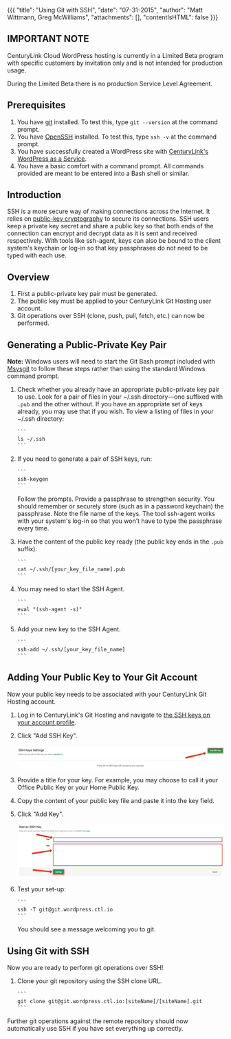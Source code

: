 {{{
  "title": "Using Git with SSH",
  "date": "07-31-2015",
  "author": "Matt Wittmann, Greg McWilliams",
  "attachments": [],
  "contentIsHTML": false
}}}

IMPORTANT NOTE
--------------

CenturyLink Cloud WordPress hosting is currently in a Limited Beta program with specific customers by invitation only
and is not intended for production usage.

During the Limited Beta there is no production Service Level Agreement.

Prerequisites
-------------

1. You have [git](http://git-scm.com/) installed. To test this, type `git --version` at the command prompt.
2. You have [OpenSSH](http://www.openssh.com/) installed. To test this, type `ssh -v` at the command prompt.
3. You have successfully created a WordPress site with
   [CenturyLink's WordPress as a Service](https://wordpress.ctl.io/).
4. You have a basic comfort with a command prompt. All commands provided are meant to be entered into a Bash
   shell or similar.

Introduction
------------

SSH is a more secure way of making connections across the Internet. It relies on
[public-key cryptography](https://en.wikipedia.org/wiki/Public-key_cryptography) to secure its connections. SSH
users keep a private key secret and share a public key so that both ends of the connection can encrypt and decrypt
data as it is sent and received respectively. With tools like ssh-agent, keys can also be bound to the client
system's keychain or log-in so that key passphrases do not need to be typed with each use.

Overview
--------

1. First a public-private key pair must be generated.
2. The public key must be applied to your CenturyLink Git Hosting user account.
3. Git operations over SSH (clone, push, pull, fetch, etc.) can now be performed.

Generating a Public-Private Key Pair
------------------------------------

**Note:** Windows users will need to start the Git Bash prompt included with [Msysgit](https://msysgit.github.io/) to
follow these steps rather than using the standard Windows command prompt.

1. Check whether you already have an appropriate public-private key pair to use. Look for a pair of files in your
   ~/.ssh directory—one suffixed with `.pub` and the other without. If you have an appropriate set of keys already,
   you may use that if you wish. To view a listing of files in your ~/.ssh directory:

       ```
       ls ~/.ssh
       ```

2. If you need to generate a pair of SSH keys, run:

       ```
       ssh-keygen
       ```

   Follow the prompts. Provide a passphrase to strengthen security. You should remember or securely store
   (such as in a password keychain) the passphrase. Note the file name of the keys. The tool ssh-agent works
   with your system's log-in so that you won't have to type the passphrase every time.
3. Have the content of the public key ready (the public key ends in the `.pub` suffix).

       ```
       cat ~/.ssh/[your_key_file_name].pub
       ```

4. You may need to start the SSH Agent.

       ```
       eval "(ssh-agent -s)"
       ```

5. Add your new key to the SSH Agent.

       ```
       ssh-add ~/.ssh/[your_key_file_name]
       ```

Adding Your Public Key to Your Git Account
------------------------------------------

Now your public key needs to be associated with your CenturyLink Git Hosting account.

1. Log in to CenturyLink's Git Hosting and navigate to
   [the SSH keys on your account profile](https://git.wordpress.ctl.io/profile/keys).
2. Click "Add SSH Key".

   ![](../images/wp_git_ssh/addSshKey.png)

3. Provide a title for your key. For example, you may choose to call it your Office Public Key or your Home Public Key.
4. Copy the content of your public key file and paste it into the key field.
5. Click "Add Key".

   ![](../images/wp_git_ssh/sshKeyInfo.png)

6. Test your set-up:

       ```
       ssh -T git@git.wordpress.ctl.io
       ```

   You should see a message welcoming you to git.

Using Git with SSH
------------------

Now you are ready to perform git operations over SSH!

1. Clone your git repository using the SSH clone URL.

       ```
       git clone git@git.wordpress.ctl.io:[siteName]/[siteName].git
       ```

Further git operations against the remote repository should now automatically use SSH if you have set everything
up correctly.